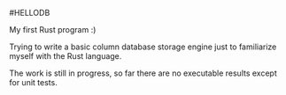 #HELLODB

My first Rust program :)

Trying to write a basic column database storage engine just to familiarize myself with the Rust language.

The work is still in progress, so far there are no executable results except for unit tests.